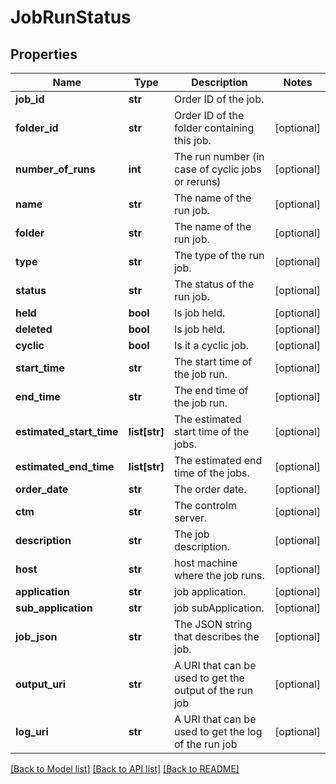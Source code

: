 # JobRunStatus

## Properties
Name | Type | Description | Notes
------------ | ------------- | ------------- | -------------
**job_id** | **str** | Order ID of the job. | 
**folder_id** | **str** | Order ID of the folder containing this job. | [optional] 
**number_of_runs** | **int** | The run number (in case of cyclic jobs or reruns) | [optional] 
**name** | **str** | The name of the run job. | [optional] 
**folder** | **str** | The name of the run job. | [optional] 
**type** | **str** | The type of the run job. | [optional] 
**status** | **str** | The status of the run job. | [optional] 
**held** | **bool** | Is job held. | [optional] 
**deleted** | **bool** | Is job held. | [optional] 
**cyclic** | **bool** | Is it a cyclic job. | [optional] 
**start_time** | **str** | The start time of the job run. | [optional] 
**end_time** | **str** | The end time of the job run. | [optional] 
**estimated_start_time** | **list[str]** | The estimated start time of the jobs. | [optional] 
**estimated_end_time** | **list[str]** | The estimated end time of the jobs. | [optional] 
**order_date** | **str** | The order date. | [optional] 
**ctm** | **str** | The controlm server. | [optional] 
**description** | **str** | The job description. | [optional] 
**host** | **str** | host machine where the job runs. | [optional] 
**application** | **str** | job application. | [optional] 
**sub_application** | **str** | job subApplication. | [optional] 
**job_json** | **str** | The JSON string that describes the job. | [optional] 
**output_uri** | **str** | A URI that can be used to get the output of the run job | [optional] 
**log_uri** | **str** | A URI that can be used to get the log of the run job | [optional] 

[[Back to Model list]](../README.md#documentation-for-models) [[Back to API list]](../README.md#documentation-for-api-endpoints) [[Back to README]](../README.md)


